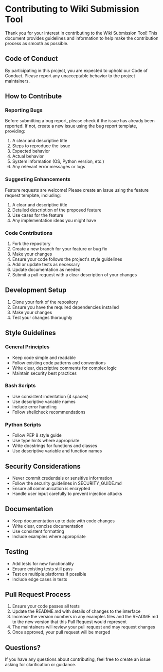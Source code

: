 # Contributing to Wiki Submission Tool

Thank you for your interest in contributing to the Wiki Submission Tool! This document provides guidelines and information to help make the contribution process as smooth as possible.

## Code of Conduct

By participating in this project, you are expected to uphold our Code of Conduct. Please report any unacceptable behavior to the project maintainers.

## How to Contribute

### Reporting Bugs

Before submitting a bug report, please check if the issue has already been reported. If not, create a new issue using the bug report template, providing:

1. A clear and descriptive title
2. Steps to reproduce the issue
3. Expected behavior
4. Actual behavior
5. System information (OS, Python version, etc.)
6. Any relevant error messages or logs

### Suggesting Enhancements

Feature requests are welcome! Please create an issue using the feature request template, including:

1. A clear and descriptive title
2. Detailed description of the proposed feature
3. Use cases for the feature
4. Any implementation ideas you might have

### Code Contributions

1. Fork the repository
2. Create a new branch for your feature or bug fix
3. Make your changes
4. Ensure your code follows the project's style guidelines
5. Add or update tests as necessary
6. Update documentation as needed
7. Submit a pull request with a clear description of your changes

## Development Setup

1. Clone your fork of the repository
2. Ensure you have the required dependencies installed
3. Make your changes
4. Test your changes thoroughly

## Style Guidelines

### General Principles

- Keep code simple and readable
- Follow existing code patterns and conventions
- Write clear, descriptive comments for complex logic
- Maintain security best practices

### Bash Scripts

- Use consistent indentation (4 spaces)
- Use descriptive variable names
- Include error handling
- Follow shellcheck recommendations

### Python Scripts

- Follow PEP 8 style guide
- Use type hints where appropriate
- Write docstrings for functions and classes
- Use descriptive variable and function names

## Security Considerations

- Never commit credentials or sensitive information
- Follow the security guidelines in SECURITY_GUIDE.md
- Ensure all communication is encrypted
- Handle user input carefully to prevent injection attacks

## Documentation

- Keep documentation up to date with code changes
- Write clear, concise documentation
- Use consistent formatting
- Include examples where appropriate

## Testing

- Add tests for new functionality
- Ensure existing tests still pass
- Test on multiple platforms if possible
- Include edge cases in tests

## Pull Request Process

1. Ensure your code passes all tests
2. Update the README.md with details of changes to the interface
3. Increase the version numbers in any examples files and the README.md to the new version that this Pull Request would represent
4. The maintainers will review your pull request and may request changes
5. Once approved, your pull request will be merged

## Questions?

If you have any questions about contributing, feel free to create an issue asking for clarification or guidance.